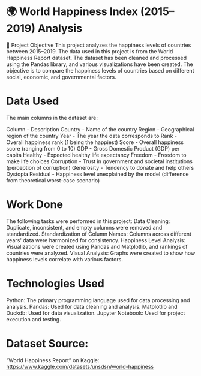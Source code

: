 # 🌍 World Happiness Index (2015–2019) Analysis
📌 Project Objective
This project analyzes the happiness levels of countries between 2015–2019. The data used in this project is from the World Happiness Report dataset. The dataset has been cleaned and processed using the Pandas library, and various visualizations have been created. The objective is to compare the happiness levels of countries based on different social, economic, and governmental factors.

# Data Used
The main columns in the dataset are:

Column - Description
Country	- Name of the country
Region - Geographical region of the country
Year	- The year the data corresponds to
Rank	- Overall happiness rank (1 being the happiest)
Score	- Overall happiness score (ranging from 0 to 10)
GDP	- Gross Domestic Product (GDP) per capita
Healthy - Expected healthy life expectancy
Freedom	- Freedom to make life choices
Corruption - Trust in government and societal institutions (perception of corruption)
Generosity	- Tendency to donate and help others
Dystopia Residual	- Happiness level unexplained by the model (difference from theoretical worst-case scenario)

# Work Done
The following tasks were performed in this project:
Data Cleaning: Duplicate, inconsistent, and empty columns were removed and standardized.
Standardization of Column Names: Columns across different years' data were harmonized for consistency.
Happiness Level Analysis: Visualizations were created using Pandas and Matplotlib, and rankings of countries were analyzed.
Visual Analysis: Graphs were created to show how happiness levels correlate with various factors.

# Technologies Used
Python: The primary programming language used for data processing and analysis.
Pandas: Used for data cleaning and analysis.
Matplotlib and Duckdb: Used for data visualization.
Jupyter Notebook: Used for project execution and testing.

# Dataset Source:
“World Happiness Report” on Kaggle:
https://www.kaggle.com/datasets/unsdsn/world-happiness
